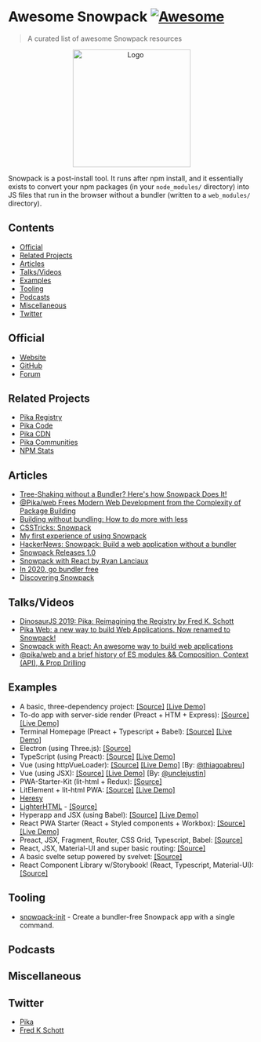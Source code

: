 # Awesome Snowpack [![Awesome](https://awesome.re/badge.svg)](https://github.com/sindresorhus/awesome)

> A curated list of awesome Snowpack resources


<p align="center">
  <img alt="Logo" src="https://www.snowpack.dev/img/logo.png" height="240">
</p>

Snowpack is a post-install tool. It runs after npm install, and it essentially exists to convert your npm packages (in your `node_modules/` directory) into JS files that run in the browser without a bundler (written to a `web_modules/` directory).

## Contents
- [Official](#official)
- [Related Projects](#related-projects)
- [Articles](#articles)
- [Talks/Videos](#talksvideos)
- [Examples](#examples)
- [Tooling](#tooling)
- [Podcasts](#podcasts)
- [Miscellaneous](#miscellaneous)
- [Twitter](#twitter)

## Official
- [Website](https://www.snowpack.dev/)
- [GitHub](https://github.com/pikapkg/snowpack)
- [Forum](https://www.pika.dev/packages/snowpack/discuss)

## Related Projects
- [Pika Registry](https://www.pika.dev/registry)
- [Pika Code](https://www.pika.dev/code)
- [Pika CDN](https://www.pika.dev/cdn)
- [Pika Communities](https://www.pika.dev/community)
- [NPM Stats](https://www.pika.dev/about/stats)

## Articles 
- [Tree-Shaking without a Bundler? Here's how Snowpack Does It!](https://dev.to/pika/tree-shaking-without-a-bundler-here-s-how-snowpack-does-it-1fai)
- [@Pika/web Frees Modern Web Development from the Complexity of Package Building](https://www.infoq.com/news/2019/06/pika-web-no-npm-bundler/)
- [Building without bundling: How to do more with less](https://blog.logrocket.com/building-without-bundling/)
- [CSSTricks: Snowpack](https://css-tricks.com/snowpack/)
- [My first experience of using Snowpack](https://blog.atrera.com/javascript/2020/01/10/my-first-experience-of-using-snowpack.html)
- [HackerNews: Snowpack: Build a web application without a bundler](https://news.ycombinator.com/item?id=21989967)
- [Snowpack Releases 1.0](https://www.infoq.com/news/2020/01/snowpack-pika-bundler-devops/)
- [Snowpack with React by Ryan Lanciaux](http://ryanlanciaux.com/blog/2020/01/14/snowpack-with-react/)
- [In 2020, go bundler free](https://medium.com/@dmnsgn/in-2020-go-bundler-free-eb29c1f05fc9)
- [Discovering Snowpack](https://dev.to/aralroca/discovering-snowpack-29f3)


## Talks/Videos
- [DinosaurJS 2019: Pika: Reimagining the Registry by Fred K. Schott](https://www.youtube.com/watch?v=2Wwx-lF5NhE)
- [Pika Web: a new way to build Web Applications. Now renamed to Snowpack!](https://www.youtube.com/watch?v=bCsS-M4a1rg)
- [Snowpack with React: An awesome way to build web applications](https://www.youtube.com/watch?v=pUUAil_9yIw)
- [@pika/web and a brief history of ES modules && Composition, Context (API), & Prop Drilling](https://www.youtube.com/watch?v=Sn2e62CZ41g)

## Examples
- A basic, three-dependency project: [[Source]](https://glitch.com/edit/#!/pika-web-example-simple) [[Live Demo]](https://pika-web-example-simple.glitch.me/)
- To-do app with server-side render (Preact + HTM + Express): [[Source]](https://github.com/beejunk/universal-pika-example) [[Live Demo]](https://safe-everglades-56846.herokuapp.com/)
- Terminal Homepage (Preact + Typescript + Babel): [[Source]](https://github.com/ndom91/terminal-homepage) [[Live Demo]](https://termy.netlify.com)
- Electron (using Three.js): [[Source]](https://github.com/br3tt/electron-three)
- TypeScript (using Preact): [[Source]](https://glitch.com/edit/#!/pika-web-ts-preact) [[Live Demo]](https://pika-web-ts-preact.glitch.me/)
- Vue (using httpVueLoader): [[Source]](https://glitch.com/edit/#!/pika-web-vue-httpvueloader) [[Live Demo]](https://pika-web-vue-httpvueloader.glitch.me/) [By: [@thiagoabreu](https://github.com/thiagoabreu)]
- Vue (using JSX): [[Source]](https://gitlab.com/unclejustin/snowpack-vue) [[Live Demo]](https://snowpack-vue.netlify.com/) [By: [@unclejustin](https://gitlab.com/unclejustin)]
- PWA-Starter-Kit (lit-html + Redux): [[Source]](https://github.com/Polymer/pwa-starter-kit/issues/339)
- LitElement + lit-html PWA: [[Source]](https://github.com/thepassle/reddit-pwa) [[Live Demo]](https://angry-turing-4769b3.netlify.com/)
- [Heresy](https://github.com/WebReflection/heresy) 
- [LighterHTML](https://github.com/WebReflection/lighterhtml) - [[Source]](https://github.com/AhnafCodes/SAltEnv/)
- Hyperapp and JSX (using Babel): [[Source]](https://github.com/Monchi/snowpack-hyperapp) [[Live Demo]](https://snowpack-hyperapp.netlify.com/)
- React PWA Starter (React + Styled components + Workbox): [[Source]](https://github.com/matthoffner/es-react-pwa) [[Live Demo]](https://es-react-pwa.netlify.com/)
- Preact, JSX, Fragment, Router, CSS Grid, Typescript, Babel: [[Source]](https://github.com/crra/snowpack-doodle)
- React, JSX, Material-UI and super basic routing: [[Source]](https://github.com/jmetev1/snowpackJSXreact)
- A basic svelte setup powered by svelvet: [[Source]](https://github.com/jakedeichert/svelvet)
- React Component Library w/Storybook! (React, Typescript, Material-UI): [[Source]](https://github.com/snikas/React-Component-Library)

## Tooling
- [snowpack-init](https://github.com/pikapkg/snowpack-init) - Create a bundler-free Snowpack app with a single command. 

## Podcasts

## Miscellaneous 


## Twitter
- [Pika](https://twitter.com/pikapkg)
- [Fred K Schott](https://twitter.com/FredKSchott)
